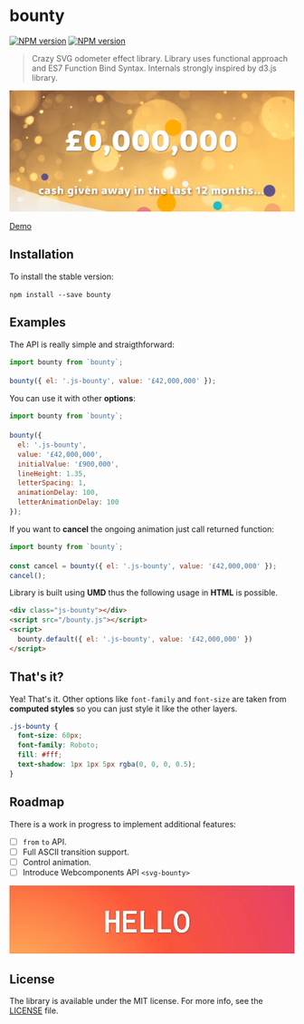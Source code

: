 # bounty 
[![NPM version][npm-version-image]][npm-url] [![NPM version][npm-license-image]][npm-url]
> Crazy SVG odometer effect library. Library uses functional approach and ES7 Function Bind Syntax. Internals strongly inspired by d3.js library.

<p align="center"><img src ="docs/example.gif"/></p>

[Demo](https://coderitual.github.io/bounty/examples/)

## Installation
To install the stable version:

`npm install --save bounty`

## Examples
The API is really simple and straigthforward:
```js
import bounty from `bounty`;

bounty({ el: '.js-bounty', value: '£42,000,000' });
```

You can use it with other **options**:
```js
import bounty from `bounty`;

bounty({
  el: '.js-bounty',
  value: '£42,000,000',
  initialValue: '£900,000',
  lineHeight: 1.35,
  letterSpacing: 1,
  animationDelay: 100,
  letterAnimationDelay: 100
});
```
If you want to **cancel** the ongoing animation just call returned function:
```js
import bounty from `bounty`;

const cancel = bounty({ el: '.js-bounty', value: '£42,000,000' });
cancel();
```

Library is built using **UMD** thus the following usage in **HTML** is possible.

```html
<div class="js-bounty"></div>
<script src="/bounty.js"></script>
<script>
  bounty.default({ el: '.js-bounty', value: '£42,000,000' })
</script>
```

## That's it?
Yea! That's it. Other options like `font-family` and `font-size` are taken from **computed styles** so you can just style it like the other layers.
```css
.js-bounty {
  font-size: 60px;
  font-family: Roboto;
  fill: #fff;
  text-shadow: 1px 1px 5px rgba(0, 0, 0, 0.5);
}
```

## Roadmap
There is a work in progress to implement additional features:
* [ ] `from` `to` API.
* [ ] Full ASCII transition support.
* [ ] Control animation.
* [ ] Introduce Webcomponents API `<svg-bounty>`

<p align="center"><img src ="docs/example2.gif"/></p>

## License
The library is available under the MIT license. For more info, see the [LICENSE](LICENSE) file.

[npm-version-image]: https://img.shields.io/npm/v/bounty.svg
[npm-license-image]: https://img.shields.io/npm/l/bounty.svg
[npm-url]: https://www.npmjs.com/package/bounty
